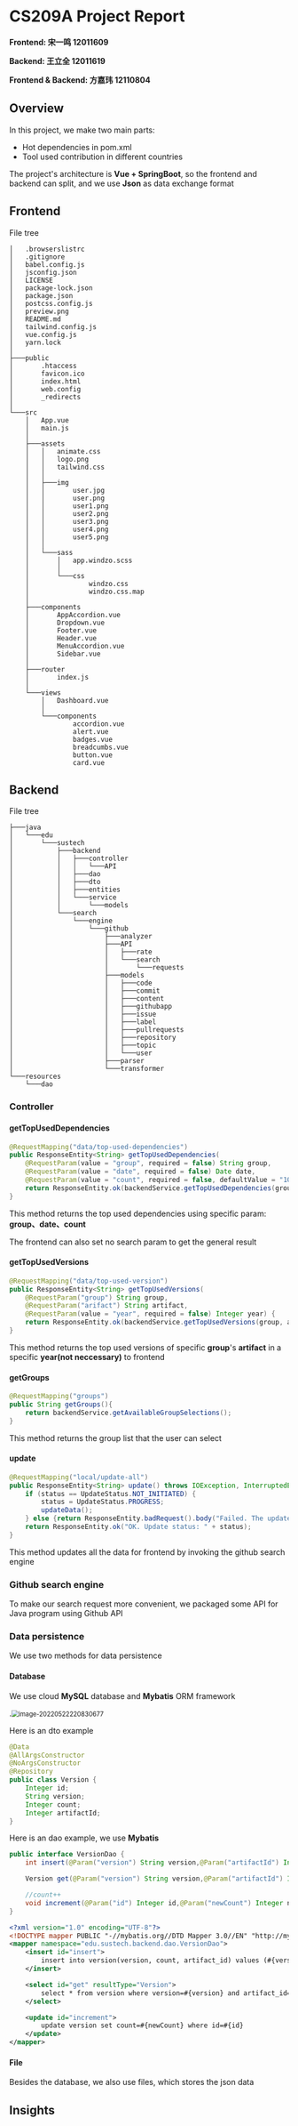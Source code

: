 # CS209A Project Report

**Frontend: 宋一鸣 12011609**

**Backend: 王立全 12011619**

**Frontend & Backend: 方嘉玮 12110804**



## Overview

In this project, we make two main parts:

- Hot dependencies in pom.xml
- Tool used contribution in different countries

The project's architecture is **Vue + SpringBoot**, so the frontend and backend can split, and we use **Json** as data exchange format



## Frontend

File tree

```
│   .browserslistrc
│   .gitignore
│   babel.config.js
│   jsconfig.json
│   LICENSE
│   package-lock.json
│   package.json
│   postcss.config.js
│   preview.png
│   README.md
│   tailwind.config.js
│   vue.config.js
│   yarn.lock
│
├───public
│       .htaccess
│       favicon.ico
│       index.html
│       web.config
│       _redirects
│
└───src
    │   App.vue
    │   main.js
    │
    ├───assets
    │   │   animate.css
    │   │   logo.png
    │   │   tailwind.css
    │   │
    │   ├───img
    │   │       user.jpg
    │   │       user.png
    │   │       user1.png
    │   │       user2.png
    │   │       user3.png
    │   │       user4.png
    │   │       user5.png
    │   │
    │   └───sass
    │       │   app.windzo.scss
    │       │
    │       └───css
    │               windzo.css
    │               windzo.css.map
    │
    ├───components
    │       AppAccordion.vue
    │       Dropdown.vue
    │       Footer.vue
    │       Header.vue
    │       MenuAccordion.vue
    │       Sidebar.vue
    │
    ├───router
    │       index.js
    │
    └───views
        │   Dashboard.vue
        │
        └───components
                accordion.vue
                alert.vue
                badges.vue
                breadcumbs.vue
                button.vue
                card.vue
```





## Backend

File tree

```
├───java
│   └───edu
│       └───sustech
│           ├───backend
│           │   ├───controller
│           │   │   └───API
│           │   ├───dao
│           │   ├───dto
│           │   ├───entities
│           │   └───service
│           │       └───models
│           └───search
│               └───engine
│                   └───github
│                       ├───analyzer
│                       ├───API
│                       │   ├───rate
│                       │   └───search
│                       │       └───requests
│                       ├───models
│                       │   ├───code
│                       │   ├───commit
│                       │   ├───content
│                       │   ├───githubapp
│                       │   ├───issue
│                       │   ├───label
│                       │   ├───pullrequests
│                       │   ├───repository
│                       │   ├───topic
│                       │   └───user
│                       ├───parser
│                       └───transformer
└───resources
    └───dao
```

### Controller

#### getTopUsedDependencies

```java
@RequestMapping("data/top-used-dependencies")
public ResponseEntity<String> getTopUsedDependencies(
    @RequestParam(value = "group", required = false) String group,
    @RequestParam(value = "date", required = false) Date date,
    @RequestParam(value = "count", required = false, defaultValue = "10") Integer count) {
    return ResponseEntity.ok(backendService.getTopUsedDependencies(group, date, count));
}
```

This method returns the top used dependencies using specific param: **group、date、count**

The frontend can also set no search param to get the general result



#### getTopUsedVersions

```java
@RequestMapping("data/top-used-version")
public ResponseEntity<String> getTopUsedVersions(
    @RequestParam("group") String group,
    @RequestParam("arifact") String artifact,
    @RequestParam(value = "year", required = false) Integer year) {
    return ResponseEntity.ok(backendService.getTopUsedVersions(group, artifact, year));
}
```

This method returns the top used versions of specific **group**'s **artifact** in a specific **year(not neccessary)** to frontend



#### getGroups

```java
@RequestMapping("groups")
public String getGroups(){
    return backendService.getAvailableGroupSelections();
}
```

This method returns the group list that the user can select



#### update

```java
@RequestMapping("local/update-all")
public ResponseEntity<String> update() throws IOException, InterruptedException {
    if (status == UpdateStatus.NOT_INITIATED) {
        status = UpdateStatus.PROGRESS;
        updateData();
    } else {return ResponseEntity.badRequest().body("Failed. The update is initiated: " + status);}
    return ResponseEntity.ok("OK. Update status: " + status);
}
```

This method updates all the data for frontend by invoking the github search engine



### Github search engine

To make our search request more convenient, we packaged some API for Java program using Github API



### Data persistence

We use two methods for data persistence

#### Database

We use cloud **MySQL** database and **Mybatis** ORM framework

.<img src="README.pictures/image-20220522220830677.png" alt="image-20220522220830677" style="zoom:80%;" />

Here is an dto example

```java
@Data
@AllArgsConstructor
@NoArgsConstructor
@Repository
public class Version {
	Integer id;
	String version;
	Integer count;
	Integer artifactId;
}
```

Here is an dao example, we use **Mybatis**

```java
public interface VersionDao {
	int insert(@Param("version") String version,@Param("artifactId") Integer artifactId);

	Version get(@Param("version") String version,@Param("artifactId") Integer artifactId);

	//count++
	void increment(@Param("id") Integer id,@Param("newCount") Integer newCount);
}
```

```xml
<?xml version="1.0" encoding="UTF-8"?>
<!DOCTYPE mapper PUBLIC "-//mybatis.org//DTD Mapper 3.0//EN" "http://mybatis.org/dtd/mybatis-3-mapper.dtd">
<mapper namespace="edu.sustech.backend.dao.VersionDao">
    <insert id="insert">
        insert into version(version, count, artifact_id) values (#{version},1,#{artifactId})
    </insert>

    <select id="get" resultType="Version">
        select * from version where version=#{version} and artifact_id=#{artifactId}
    </select>

    <update id="increment">
        update version set count=#{newCount} where id=#{id}
    </update>
</mapper>
```





 #### File

Besides the database, we also use files, which stores the json data



## Insights





